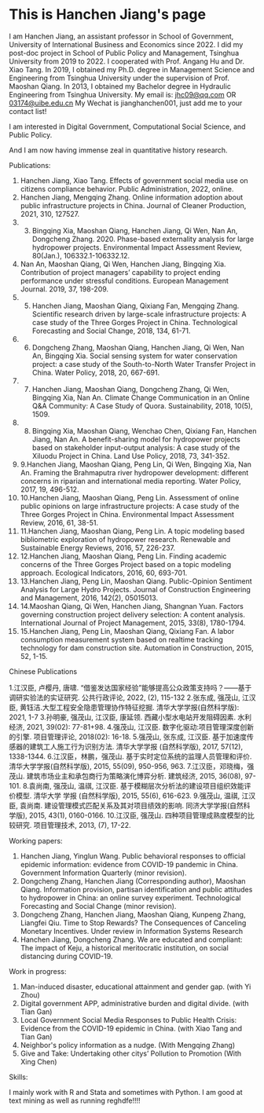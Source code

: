 # This is Hanchen Jiang's page

I am Hanchen Jiang, an assistant professor in School of Government, University of International Business and Economics since 2022. I did my post-doc project in School of Public Policy and Management, Tsinghua University from 2019 to 2022. I cooperated with Prof. Angang Hu and Dr. Xiao Tang.
In 2019, I obtained my Ph.D. degree in Management Science and Engineering from Tsinghua University under the supervision of Prof. Maoshan Qiang. In 2013, I obtained my Bachelor degree in Hydraulic Engineering from Tsinghua University.
My email is: jhc09@qq.com OR 03174@uibe.edu.cn
My Wechat is jianghanchen001, just add me to your contact list!


I am interested in Digital Government, Computational Social Science, and Public Policy.

And I am now having immense zeal in quantitative history research. 


Publications:

1. Hanchen Jiang, Xiao Tang. Effects of government social media use on citizens compliance behavior. Public Administration, 2022, online.
2. Hanchen Jiang, Mengqing Zhang. Online information adoption about public infrastructure projects in China. Journal of Cleaner Production, 2021, 310, 127527. 
3. 3. Bingqing Xia, Maoshan Qiang, Hanchen Jiang, Qi Wen, Nan An, Dongcheng Zhang. 2020. Phase-based externality analysis for large hydropower projects. Environmental Impact Assessment Review, 80(Jan.), 106332.1-106332.12. 
4. Nan An, Maoshan Qiang, Qi Wen, Hanchen Jiang, Bingqing Xia. Contribution of project managers’ capability to project ending performance under stressful conditions. European Management Journal. 2019, 37, 198-209.
5. 5. Hanchen Jiang, Maoshan Qiang, Qixiang Fan, Mengqing Zhang. Scientific research driven by large-scale infrastructure projects: A case study of the Three Gorges Project in China. Technological Forecasting and Social Change, 2018, 134, 61-71.
6. 6. Dongcheng Zhang, Maoshan Qiang, Hanchen Jiang, Qi Wen, Nan An, Bingqing Xia. Social sensing system for water conservation project: a case study of the South-to-North Water Transfer Project in China. Water Policy, 2018, 20, 667-691.
7. 7. Hanchen Jiang, Maoshan Qiang, Dongcheng Zhang, Qi Wen, Bingqing Xia, Nan An. Climate Change Communication in an Online Q&A Community: A Case Study of Quora. Sustainability, 2018, 10(5), 1509.
8. 8. Bingqing Xia, Maoshan Qiang, Wenchao Chen, Qixiang Fan, Hanchen Jiang, Nan An. A benefit-sharing model for hydropower projects based on stakeholder input-output analysis: A case study of the Xiluodu Project in China. Land Use Policy, 2018, 73, 341-352.
9. 9.Hanchen Jiang, Maoshan Qiang, Peng Lin, Qi Wen, Bingqing Xia, Nan An. Framing the Brahmaputra river hydropower development: different concerns in riparian and international media reporting. Water Policy, 2017, 19, 496-512.
10. 10.Hanchen Jiang, Maoshan Qiang, Peng Lin. Assessment of online public opinions on large infrastructure projects: A case study of the Three Gorges Project in China. Environmental Impact Assessment Review, 2016, 61, 38-51.
11. 11.Hanchen Jiang, Maoshan Qiang, Peng Lin. A topic modeling based bibliometric exploration of hydropower research. Renewable and Sustainable Energy Reviews, 2016, 57, 226-237.
12. 12.Hanchen Jiang, Maoshan Qiang, Peng Lin. Finding academic concerns of the Three Gorges Project based on a topic modeling approach. Ecological Indicators, 2016, 60, 693-701.
13. 13.Hanchen Jiang, Peng Lin, Maoshan Qiang. Public-Opinion Sentiment Analysis for Large Hydro Projects. Journal of Construction Engineering and Management, 2016, 142(2), 05015013.
14. 14.Maoshan Qiang, Qi Wen, Hanchen Jiang, Shangnan Yuan. Factors governing construction project delivery selection: A content analysis. International Journal of Project Management, 2015, 33(8), 1780-1794.
15. 15.Hanchen Jiang, Peng Lin, Maoshan Qiang, Qixiang Fan. A labor consumption measurement system based on realtime tracking technology for dam construction site. Automation in Construction, 2015, 52, 1-15. 

Chinese Publications

1.江汉臣, 卢樱丹, 唐啸. “借鉴发达国家经验”能够提高公众政策支持吗？——基于调研实验法的实证研究. 公共行政评论, 2022, (2), 115-132
2.张东成, 强茂山, 江汉臣, 黄钰洁.大型工程安全隐患管理协作特征挖掘. 清华大学学报(自然科学版): 2021, 1-7
3.孙明豪, 强茂山, 江汉臣, 康延领. 西藏小型水电站开发阻碍因素. 水利经济, 2021, 39(02): 77-81+98.
4.强茂山, 江汉臣. 数字化驱动:项目管理深度创新的引擎. 项目管理评论, 2018(02): 16-18.
5.强茂山, 张东成, 江汉臣. 基于加速度传感器的建筑工人施工行为识别方法. 清华大学学报 (自然科学版), 2017, 57(12), 1338-1344.
6.江汉臣，林鹏，强茂山. 基于实时定位系统的监理人员管理和评价. 清华大学学报(自然科学版), 2015, 55(09), 950-956, 963.
7.江汉臣，邓晓梅，强茂山. 建筑市场业主和承包商行为策略演化博弈分析. 建筑经济, 2015, 36(08), 97-101.
8.袁尚南, 强茂山, 温祺, 江汉臣. 基于模糊层次分析法的建设项目组织效能评价模型. 清华大学 学报 (自然科学版), 2015, 55(6), 616-623.
9.强茂山, 温祺, 江汉臣, 袁尚南. 建设管理模式匹配关系及其对项目绩效的影响. 同济大学学报(自然科学版), 2015, 43(1), 0160-0166.
10.江汉臣, 强茂山. 四种项目管理成熟度模型的比较研究. 项目管理技术, 2013, (7), 17-22.

Working papers:

1. Hanchen Jiang, Yinglun Wang. Public behavioral responses to official epidemic information: evidence from COVID-19 pandemic in China. Government Information Quarterly (minor revision).
2. Dongcheng Zhang, Hanchen Jiang (Corresponding author), Maoshan Qiang. Information provision, partisan identification and public attitudes to hydropower in China: an online survey experiment. Technological Forecasting and Social Change (minor revision).
3. Dongcheng Zhang, Hanchen Jiang, Maoshan Qiang, Kunpeng Zhang, Liangfei Qiu. Time to Stop Rewards? The Consequences of Canceling Monetary Incentives. Under review in Information Systems Research
4. Hanchen Jiang, Dongcheng Zhang. We are educated and compliant: The impact of Keju, a historical meritocratic institution, on social distancing during COVID-19.  

Work in progress:

1. Man-induced disaster, educational attainment and gender gap. (with Yi Zhou)
2. Digital government APP, administrative burden and digital divide. (with Tian Gan)
3. Local Government Social Media Responses to Public Health Crisis: Evidence from the COVID-19 epidemic in China. (with Xiao Tang and Tian Gan)
4. Neighbor's policy information as a nudge. (With Mengqing Zhang)
5. Give and Take: Undertaking other citys’ Pollution to Promotion (With Xing Chen)



Skills:

I mainly work with R and Stata and sometimes with Python. I am good at text mining as well as running reghdfe!!!!

